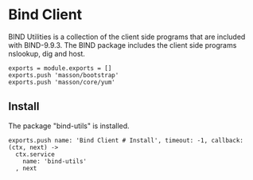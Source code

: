 
# Bind Client

BIND Utilities is a collection of the client side programs that are included 
with BIND-9.9.3. The BIND package includes the client side programs 
nslookup, dig and host.

    exports = module.exports = []
    exports.push 'masson/bootstrap'
    exports.push 'masson/core/yum'

## Install

The package "bind-utils" is installed.

    exports.push name: 'Bind Client # Install', timeout: -1, callback: (ctx, next) ->
      ctx.service
        name: 'bind-utils'
      , next
